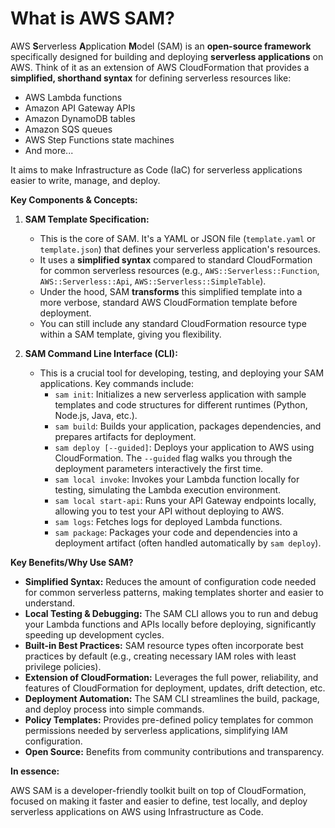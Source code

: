 # What is AWS SAM?

AWS **S**erverless **A**pplication **M**odel (SAM) is an **open-source framework** specifically designed for building and deploying **serverless applications** on AWS. Think of it as an extension of AWS CloudFormation that provides a **simplified, shorthand syntax** for defining serverless resources like:

- AWS Lambda functions
- Amazon API Gateway APIs
- Amazon DynamoDB tables
- Amazon SQS queues
- AWS Step Functions state machines
- And more...

It aims to make Infrastructure as Code (IaC) for serverless applications easier to write, manage, and deploy.

**Key Components & Concepts:**

1.  **SAM Template Specification:**

    - This is the core of SAM. It's a YAML or JSON file (`template.yaml` or `template.json`) that defines your serverless application's resources.
    - It uses a **simplified syntax** compared to standard CloudFormation for common serverless resources (e.g., `AWS::Serverless::Function`, `AWS::Serverless::Api`, `AWS::Serverless::SimpleTable`).
    - Under the hood, SAM **transforms** this simplified template into a more verbose, standard AWS CloudFormation template before deployment.
    - You can still include any standard CloudFormation resource type within a SAM template, giving you flexibility.

2.  **SAM Command Line Interface (CLI):**
    - This is a crucial tool for developing, testing, and deploying your SAM applications. Key commands include:
      - `sam init`: Initializes a new serverless application with sample templates and code structures for different runtimes (Python, Node.js, Java, etc.).
      - `sam build`: Builds your application, packages dependencies, and prepares artifacts for deployment.
      - `sam deploy [--guided]`: Deploys your application to AWS using CloudFormation. The `--guided` flag walks you through the deployment parameters interactively the first time.
      - `sam local invoke`: Invokes your Lambda function locally for testing, simulating the Lambda execution environment.
      - `sam local start-api`: Runs your API Gateway endpoints locally, allowing you to test your API without deploying to AWS.
      - `sam logs`: Fetches logs for deployed Lambda functions.
      - `sam package`: Packages your code and dependencies into a deployment artifact (often handled automatically by `sam deploy`).

**Key Benefits/Why Use SAM?**

- **Simplified Syntax:** Reduces the amount of configuration code needed for common serverless patterns, making templates shorter and easier to understand.
- **Local Testing & Debugging:** The SAM CLI allows you to run and debug your Lambda functions and APIs locally before deploying, significantly speeding up development cycles.
- **Built-in Best Practices:** SAM resource types often incorporate best practices by default (e.g., creating necessary IAM roles with least privilege policies).
- **Extension of CloudFormation:** Leverages the full power, reliability, and features of CloudFormation for deployment, updates, drift detection, etc.
- **Deployment Automation:** The SAM CLI streamlines the build, package, and deploy process into simple commands.
- **Policy Templates:** Provides pre-defined policy templates for common permissions needed by serverless applications, simplifying IAM configuration.
- **Open Source:** Benefits from community contributions and transparency.

**In essence:**

AWS SAM is a developer-friendly toolkit built on top of CloudFormation, focused on making it faster and easier to define, test locally, and deploy serverless applications on AWS using Infrastructure as Code.
